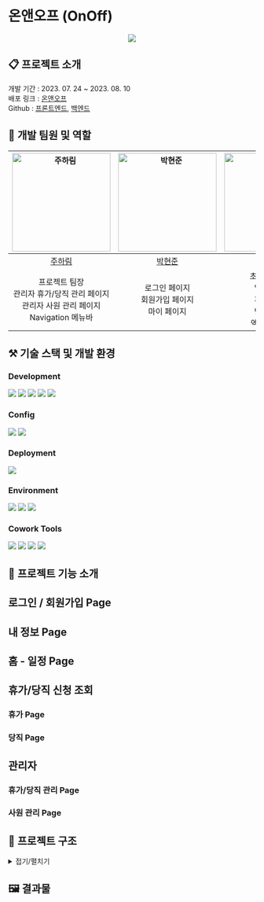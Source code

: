 # 온앤오프 (OnOff)

<p align='center'><img src="https://github.com/EungBug/eungbug.github.io/assets/108085046/5cb5fdb5-89b1-4a8d-9280-ad5b86f7b7ee"></p>


## 📋 프로젝트 소개

개발 기간 : 2023. 07. 24 ~ 2023. 08. 10 <br />
배포 링크 : [온앤오프]() <br />
Github : [프론트엔드](https://github.com/FC-MINI-6/mini-project-FE), [백엔드](https://github.com/FC-MINI-6/MiniProject_BE) <br />

## 👥 개발 팀원 및 역할

| <a href="https://github.com/wngkfla01"><img src="https://avatars.githubusercontent.com/u/64509945?v=4" width=200px alt="주하림" /></a> | <a href="https://github.com/HyunJunPark0"><img src="https://avatars.githubusercontent.com/u/122239514?v=4" width=200px alt="박현준" /></a> | <a href="https://github.com/EungBug"><img src="https://avatars.githubusercontent.com/u/108085046?v=4" width=200px alt="이은비" /></a> | 
| :----------------------------------------------------------------------------------------------------------------------------------: | :-----------------------------------------------------------------------------------------------------------------------------------: | :-------------------------------------------------------------------------------------------------------------------------------------: | 
|                                                 [주하림](https://github.com/wngkfla01)                                                  |                                                 [박현준](https://github.com/HyunJunPark0)                                                  |                                                 [이은비](https://github.com/EungBug)
|                                                          프로젝트 팀장<br /> 관리자 휴가/당직 관리 페이지<br /> 관리자 사원 관리 페이지<br /> Navigation 메뉴바                                                       |                                                        로그인 페이지<br /> 회원가입 페이지 <br /> 마이 페이지                                                       |                                                            초기 개발 세팅<br /> 일정 페이지<br /> 휴가 페이지<br /> 당직 페이지 <br />  엑셀 다운로드<br /> 

##  ⚒️ 기술 스택 및 개발 환경

### Development

<p>
<img src="https://img.shields.io/badge/React-61DAFB?style=flat&logo=React&logoColor=white" />
<img src="https://img.shields.io/badge/TypeScript-3178C6?style=flat&logo=TypeScript&logoColor=white" />
<img src="https://img.shields.io/badge/Sass-CC6699?style=flat&logo=Sass&logoColor=white" />
<img src="https://img.shields.io/badge/Ant Design-0170FE?style=flat&logo=antdesign&logoColor=white" />
<img src="https://img.shields.io/badge/StyledComponents-DB7093?style=flat&logo=styledcomponents&logoColor=white"/>
</p>

### Config

<p>
<img src="https://img.shields.io/badge/npm-CB3837?style=flat&logo=Npm&logoColor=white"/></a>
<img src="https://img.shields.io/badge/Vite-646CFF?style=flat&logo=Vite&logoColor=white"/></a>
</p>

### Deployment

<img src="https://img.shields.io/badge/Netlify-00C7B7?style=flat&logo=netlify&logoColor=white"/></a>

### Environment

<p>
<img src="https://img.shields.io/badge/Visual Studio Code-007ACC?style=flat&logo=Visual Studio Code&logoColor=white"/></a>
<img src="https://img.shields.io/badge/Git-F05032?style=flat&logo=Git&logoColor=white"/></a>
<img src="https://img.shields.io/badge/GitHub-181717?style=flat&logo=GitHub&logoColor=white"/></a>
</p>

### Cowork Tools
<p>
<img src="https://img.shields.io/badge/Figma-F24E1E?style=flat&logo=figma&logoColor=white" />
<img src="https://img.shields.io/badge/Slack-4A154B?style=flat&logo=Slack&logoColor=white" />
<img src="https://img.shields.io/badge/Notion-000000?style=flat&logo=Notion&logoColor=white" />
<img src="https://img.shields.io/badge/Zoom-2D8CFF?style=flat&logo=Zoom&logoColor=white" />
</p>

## 📌 프로젝트 기능 소개

## 로그인 / 회원가입 Page

## 내 정보 Page

## 홈 - 일정 Page

##  휴가/당직 신청 조회

### 휴가 Page

### 당직 Page


## 관리자

### 휴가/당직 관리 Page

### 사원 관리 Page

## 📂 프로젝트 구조

<details>
<summary>접기/펼치기</summary>

📦src  
 ┣ 📂apis  
 ┃ ┣ 📜axios.ts  
 ┃ ┗  📜index.ts  
 ┃ 
 ┣ 📂components  
 ┃ ┣ 📂admin  
 ┃ ┃ ┗ 📜index.ts  
 ┃ ┣ 📂calendar  
 ┃ ┃ ┗ 📜index.ts  
 ┃ ┣ 📂common  
 ┃ ┃ ┗ 📜index.ts  
 ┃ ┣ 📂dayoff  
 ┃ ┃ ┗ 📜index.ts  
 ┃ ┣ 📂duty  
 ┃ ┃ ┗ 📜index.ts  
 ┃ ┣ 📂login  
 ┃ ┃ ┗ 📜index.ts  
 ┃ ┣ 📂mypage  
 ┃ ┃ ┗ 📜index.ts  
 ┃ ┣ 📂signup  
 ┃ ┃ ┗ 📜index.ts  
 ┃ ┗ 📜index.ts  
 ┣ 📂constants  
 ┃ ┗ 📜index.ts  
 ┣ 📂hooks  
 ┃ ┗ 📜index.ts  
 ┣ 📂pages  
 ┃ ┣ 📜AdminEmployee.tsx  
 ┃ ┣ 📜AdminSchedule.tsx  
 ┃ ┣ 📜App.tsx  
 ┃ ┣ 📜DayOff.tsx  
 ┃ ┣ 📜Duty.tsx  
 ┃ ┣ 📜HomeCalendar.tsx  
 ┃ ┣ 📜Login.tsx  
 ┃ ┣ 📜MyPage.tsx  
 ┃ ┣ 📜SignUp.tsx  
 ┃ ┗ 📜index.ts  
 ┣ 📂stores   
 ┃ ┗ 📜index.ts  
 ┣ 📂types  
 ┃ ┣ 📂admin  
 ┃ ┃ ┗ 📜index.ts  
 ┃ ┣ 📂calendar  
 ┃ ┃ ┗ 📜index.ts  
 ┃ ┣ 📂common  
 ┃ ┃ ┗ 📜index.ts  
 ┃ ┣ 📂dayoff  
 ┃ ┃ ┗ 📜index.ts  
 ┃ ┣ 📂duty  
 ┃ ┃ ┗ 📜index.ts  
 ┃ ┣ 📜IUser.ts  
 ┃ ┗ 📜index.ts  
 ┣ 📂utils  
 ┃ ┗ 📜index.ts  
 ┣ 📜GlobalStyle.ts  
 ┣ 📜GlobalThemeConfig.ts  
 ┣ 📜firebase.ts  
 ┣ 📜main.tsx  
 ┗ 📜vite-env.d.ts

</details>

## 🖼️ 결과물
